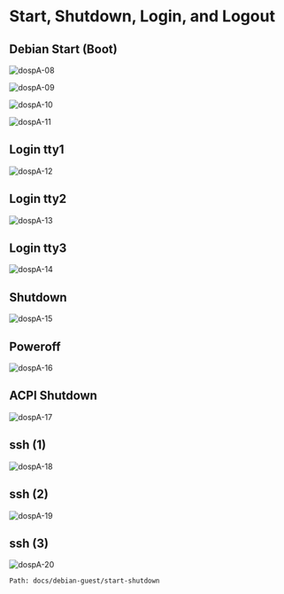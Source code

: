 # Start, Shutdown, Login, and Logout

## Debian Start (Boot)


![dospA-08](../../static/img/legacy/dospA-08.jpg)


![dospA-09](../../static/img/legacy/dospA-09.jpg)


![dospA-10](../../static/img/legacy/dospA-10.jpg)


![dospA-11](../../static/img/legacy/dospA-11.jpg)


## Login tty1


![dospA-12](../../static/img/legacy/dospA-12.jpg)


## Login tty2


![dospA-13](../../static/img/legacy/dospA-13.jpg)


## Login tty3


![dospA-14](../../static/img/legacy/dospA-14.jpg)


## Shutdown


![dospA-15](../../static/img/legacy/dospA-15.jpg)


## Poweroff


![dospA-16](../../static/img/legacy/dospA-16.jpg)


## ACPI Shutdown


![dospA-17](../../static/img/legacy/dospA-17.jpg)


## ssh (1)


![dospA-18](../../static/img/legacy/dospA-18.jpg)


## ssh (2)


![dospA-19](../../static/img/legacy/dospA-19.jpg)


## ssh (3)


![dospA-20](../../static/img/legacy/dospA-20.jpg)

```
Path: docs/debian-guest/start-shutdown
```